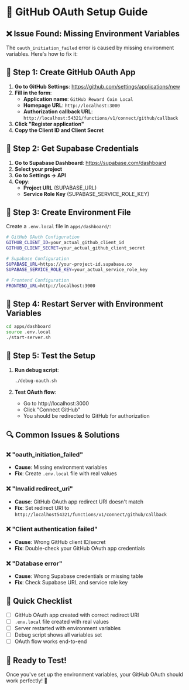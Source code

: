 # 🔧 GitHub OAuth Setup Guide

## ❌ **Issue Found: Missing Environment Variables**

The `oauth_initiation_failed` error is caused by missing environment variables. Here's how to fix it:

## 🚀 **Step 1: Create GitHub OAuth App**

1. **Go to GitHub Settings**: https://github.com/settings/applications/new
2. **Fill in the form**:
   - **Application name**: `GitHub Reward Coin Local`
   - **Homepage URL**: `http://localhost:3000`
   - **Authorization callback URL**: `http://localhost:54321/functions/v1/connect/github/callback`
3. **Click "Register application"**
4. **Copy the Client ID and Client Secret**

## 🚀 **Step 2: Get Supabase Credentials**

1. **Go to Supabase Dashboard**: https://supabase.com/dashboard
2. **Select your project**
3. **Go to Settings → API**
4. **Copy**:
   - **Project URL** (SUPABASE_URL)
   - **Service Role Key** (SUPABASE_SERVICE_ROLE_KEY)

## 🚀 **Step 3: Create Environment File**

Create a `.env.local` file in `apps/dashboard/`:

```bash
# GitHub OAuth Configuration
GITHUB_CLIENT_ID=your_actual_github_client_id
GITHUB_CLIENT_SECRET=your_actual_github_client_secret

# Supabase Configuration
SUPABASE_URL=https://your-project-id.supabase.co
SUPABASE_SERVICE_ROLE_KEY=your_actual_service_role_key

# Frontend Configuration
FRONTEND_URL=http://localhost:3000
```

## 🚀 **Step 4: Restart Server with Environment Variables**

```bash
cd apps/dashboard
source .env.local
./start-server.sh
```

## 🧪 **Step 5: Test the Setup**

1. **Run debug script**:

   ```bash
   ./debug-oauth.sh
   ```

2. **Test OAuth flow**:
   - Go to http://localhost:3000
   - Click "Connect GitHub"
   - You should be redirected to GitHub for authorization

## 🔍 **Common Issues & Solutions**

### ❌ **"oauth_initiation_failed"**

- **Cause**: Missing environment variables
- **Fix**: Create `.env.local` file with real values

### ❌ **"Invalid redirect_uri"**

- **Cause**: GitHub OAuth app redirect URI doesn't match
- **Fix**: Set redirect URI to `http://localhost54321/functions/v1/connect/github/callback`

### ❌ **"Client authentication failed"**

- **Cause**: Wrong GitHub client ID/secret
- **Fix**: Double-check your GitHub OAuth app credentials

### ❌ **"Database error"**

- **Cause**: Wrong Supabase credentials or missing table
- **Fix**: Check Supabase URL and service role key

## 🎯 **Quick Checklist**

- [ ] GitHub OAuth app created with correct redirect URI
- [ ] `.env.local` file created with real values
- [ ] Server restarted with environment variables
- [ ] Debug script shows all variables set
- [ ] OAuth flow works end-to-end

## 🚀 **Ready to Test!**

Once you've set up the environment variables, your GitHub OAuth should work perfectly! 🎉
